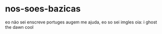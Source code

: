 # nos-soes-bazicas
eo não sei enscreve portuges augem me ajuda, eo so sei imgles oia: i ghost the dawn cool
